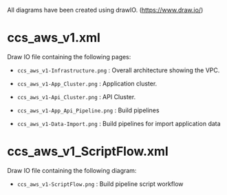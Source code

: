 All diagrams have been created using drawIO. (https://www.draw.io/)

# ccs_aws_v1.xml #
Draw IO file containing the following pages:

* `ccs_aws_v1-Infrastructure.png` : Overall architecture showing the VPC.

* `ccs_aws_v1-App_Cluster.png` : Application cluster.

* `ccs_aws_v1-Api_Cluster.png` : API Cluster.

* `ccs_aws_v1-App_Api_Pipeline.png` : Build pipelines

* `ccs_aws_v1-Data-Import.png` : Build pipelines for import application data

# ccs_aws_v1_ScriptFlow.xml #
Draw IO file containing the following diagram:

* `ccs_aws_v1-ScriptFlow.png` : Build pipeline script workflow
